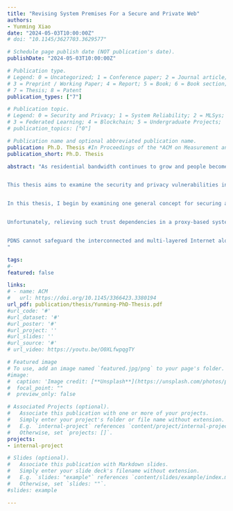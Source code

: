 ```yaml
---
title: "Revising System Premises For a Secure and Private Web"
authors:
- Yunming Xiao
date: "2024-05-03T10:00:00Z"
# doi: "10.1145/3627703.3629577"

# Schedule page publish date (NOT publication's date).
publishDate: "2024-05-03T10:00:00Z"

# Publication type.
# Legend: 0 = Uncategorized; 1 = Conference paper; 2 = Journal article;
# 3 = Preprint / Working Paper; 4 = Report; 5 = Book; 6 = Book section;
# 7 = Thesis; 8 = Patent
publication_types: ["7"]

# Publication topic.
# Legend: 0 = Security and Privacy; 1 = System Reliability; 2 = MLSys; 
# 3 = Federated Learning; 4 = Blockchain; 5 = Undergraduate Projects;  6 = Uncategorized; 
# publication_topics: ["0"]

# Publication name and optional abbreviated publication name.
publication: Ph.D. Thesis #In Proceedings of the *ACM on Measurement and Analysis of Computing Systems* 
publication_short: Ph.D. Thesis

abstract: "As residential bandwidth continues to grow and people become increasingly dependent on the Internet, previously overlooked security and privacy issues have become severe threats to Internet users, raising public concerns. These threats are numerous and far-reaching, spanning across various network or system layers, as well as different applications and services. Despite the considerable efforts made, the current situation is still far from ideal, mainly because of the continuously evolving security and privacy demands, as well as the rapid development of countermeasures.


This thesis aims to examine the security and privacy vulnerabilities in the current Web components and present appropriate solutions to address them. My approach is to develop practical cutting-edge network systems that enhance security and privacy without compromising on efficiency. To achieve this objective, I undertake comprehensive evaluations to gain insights into the current systems, and suggest enhancements through revising the key system premises that contribute to the vulnerabilities. Such revisions facilitate the mitigation of vulnerabilities and allow the incorporation of new system pieces, e.g., advanced cryptographic tools. The resulting system should also provide satisfactory performance and be feasible to be deployed today.


In this thesis, I begin by examining one general concept for securing any network system - the virtual private network (VPN). Specifically, I concentrate on decentralized VPN (DVPN), a recent system revision proposal that improves user privacy by distributing VPN proxies to multiple parties, making it challenging for anyone to retrieve information about users and connections. Nonetheless, my analysis reveals that DVPN fails to provide adequate security and privacy guarantees due to the reliance on trust placed in the proxies. 


Unfortunately, relieving such trust dependencies in a proxy-based system proves to be a formidable task. Hence, I pivot to directly enhancing the specific Internet services and applications themselves. My first target is the domain name service (DNS), a fundamental Internet service behind almost any wild-area network requests. Through careful scrutinization of existing proposals, I find that the presence of recursive resolvers is the key system premise that contribute to the current DNS privacy vulnerabilities. DNS privacy can be substantially improved by having the recursive resolvers operate in blind, i.e., answering the queries without knowing their contents. While this sounds counter-intuitive, it can actually be realized through advanced cryptography tools named private information retrieval (PIR). Following this direction, I build PDNS, an efficient and practical DNS system based on PIR. Thorough evaluations demonstrate that PDNS achieves acceptable performance as of today and offers better privacy preservation than any state-of-the-art proposals.


PDNS cannot safeguard the interconnected and multi-layered Internet alone. Indeed, user privacy exposure at one component negates protective measures at other components. With this in mind, I proceed to investigate another vital Internet component, the Hypertext Transfer Protocol (HTTP) -- the bedrock of the Web -- where I identify an instance of such a privacy violation. Specifically, Web providers are harvesting user information through HTTP cookies. The root cause is that current cookies are semantically oblivious, i.e., they carry personally identifiable information (PII) but lack useful information for analytics. To solve this issue, I revise the system premises and propose semantic cookies -- cookies discarding any PII. Evaluations show that semantic cookies not only patch up privacy leakage in HTTP requests but also accelerate cookie analytics by exploiting edge infrastructures, providing incentives for adoption. This exemplifies my system design philosophy of achieving balance among performance, security/privacy guarantees, and practicality.
"

tags:
#- 
featured: false

links:
# - name: ACM
#   url: https://doi.org/10.1145/3366423.3380194
url_pdf: publication/thesis/Yunming-PhD-Thesis.pdf
#url_code: '#'
#url_dataset: '#'
#url_poster: '#'
#url_project: ''
#url_slides: ''
#url_source: '#'
# url_video: https://youtu.be/O0XLfwpqgTY

# Featured image
# To use, add an image named `featured.jpg/png` to your page's folder. 
#image:
#  caption: 'Image credit: [**Unsplash**](https://unsplash.com/photos/pLCdAaMFLTE)'
#  focal_point: ""
#  preview_only: false

# Associated Projects (optional).
#   Associate this publication with one or more of your projects.
#   Simply enter your project's folder or file name without extension.
#   E.g. `internal-project` references `content/project/internal-project/index.md`.
#   Otherwise, set `projects: []`.
projects:
- internal-project

# Slides (optional).
#   Associate this publication with Markdown slides.
#   Simply enter your slide deck's filename without extension.
#   E.g. `slides: "example"` references `content/slides/example/index.md`.
#   Otherwise, set `slides: ""`.
#slides: example

---
```

